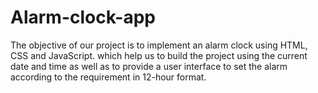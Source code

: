 # Alarm-clock-app
The objective of our project is to implement an alarm clock using HTML, CSS and  JavaScript. which help us to build the project using the current date and time as well as to provide a user interface to set the alarm according to the requirement in 12-hour format.

